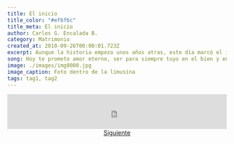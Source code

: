 ```yaml
---
title: El inicio
title_color: "#ef6f6c"
title_meta: El inicio
author: Carlos G. Encalada B.
category: Matrimonio
created_at: 2010-09-26T00:00:01.723Z
excerpt: Aunque la historia empezo unos años atras, este día marcó el inicio del resto de nuestras vidas. Decidimos empezar juntos nuestra historia, la cual a estado llena de cosas maravillosas.
song: Hoy te prometo amor eterno, ser para siempre tuyo en el bien y en el mal. Hoy te demuestro cuánto te quiero, amándote hasta mi final.
image: ./images/img0000.jpg
image_caption: Foto dentro de la limusina
tags: tag1, tag2
---
```


<div>
    <iframe src="https://open.spotify.com/embed/track/5bEn5VKDd0sD1uL2ZRCM05" width="100%" height="80" frameborder="0" allowtransparency="true" allow="encrypted-media"></iframe>
</div>

<center><a href="/blog/2010/">Siguiente</a></center>
